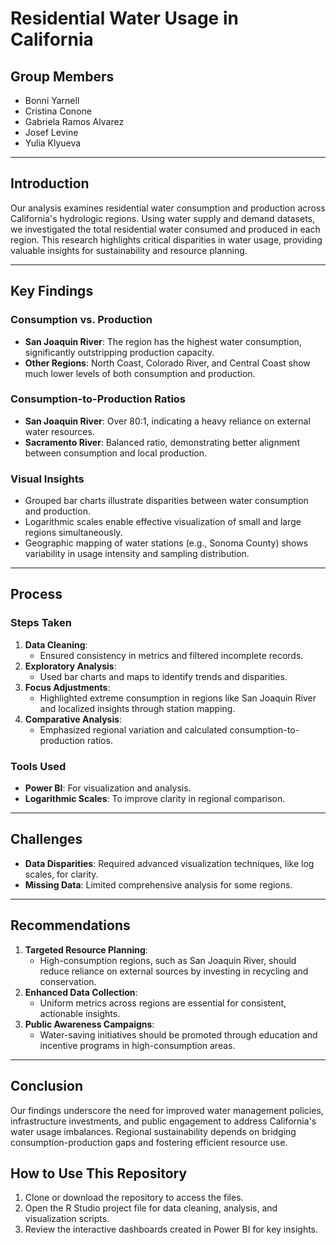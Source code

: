 # Residential Water Usage in California

## Group Members
- Bonni Yarnell
- Cristina Conone
- Gabriela Ramos Alvarez
- Josef Levine
- Yulia Klyueva

---

## Introduction
Our analysis examines residential water consumption and production across California's hydrologic regions. Using water supply and demand datasets, we investigated the total residential water consumed and produced in each region. This research highlights critical disparities in water usage, providing valuable insights for sustainability and resource planning.

---

## Key Findings

### **Consumption vs. Production**
- **San Joaquin River**: The region has the highest water consumption, significantly outstripping production capacity.
- **Other Regions**: North Coast, Colorado River, and Central Coast show much lower levels of both consumption and production.

### **Consumption-to-Production Ratios**
- **San Joaquin River**: Over 80:1, indicating a heavy reliance on external water resources.
- **Sacramento River**: Balanced ratio, demonstrating better alignment between consumption and local production.

### **Visual Insights**
- Grouped bar charts illustrate disparities between water consumption and production.
- Logarithmic scales enable effective visualization of small and large regions simultaneously.
- Geographic mapping of water stations (e.g., Sonoma County) shows variability in usage intensity and sampling distribution.

---

## Process

### **Steps Taken**
1. **Data Cleaning**:
   - Ensured consistency in metrics and filtered incomplete records.
2. **Exploratory Analysis**:
   - Used bar charts and maps to identify trends and disparities.
3. **Focus Adjustments**:
   - Highlighted extreme consumption in regions like San Joaquin River and localized insights through station mapping.
4. **Comparative Analysis**:
   - Emphasized regional variation and calculated consumption-to-production ratios.

### **Tools Used**
- **Power BI**: For visualization and analysis.
- **Logarithmic Scales**: To improve clarity in regional comparison.

---

## Challenges
- **Data Disparities**: Required advanced visualization techniques, like log scales, for clarity.
- **Missing Data**: Limited comprehensive analysis for some regions.

---

## Recommendations
1. **Targeted Resource Planning**:
   - High-consumption regions, such as San Joaquin River, should reduce reliance on external sources by investing in recycling and conservation.
2. **Enhanced Data Collection**:
   - Uniform metrics across regions are essential for consistent, actionable insights.
3. **Public Awareness Campaigns**:
   - Water-saving initiatives should be promoted through education and incentive programs in high-consumption areas.

---

## Conclusion
Our findings underscore the need for improved water management policies, infrastructure investments, and public engagement to address California's water usage imbalances. Regional sustainability depends on bridging consumption-production gaps and fostering efficient resource use.


## How to Use This Repository
1. Clone or download the repository to access the files.
2. Open the R Studio project file for data cleaning, analysis, and visualization scripts.
3. Review the interactive dashboards created in Power BI for key insights.
